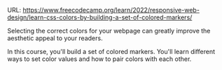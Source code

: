 URL: https://www.freecodecamp.org/learn/2022/responsive-web-design/learn-css-colors-by-building-a-set-of-colored-markers/

Selecting the correct colors for your webpage can greatly improve the aesthetic appeal to your readers.

In this course, you'll build a set of colored markers. You'll learn different ways to set color values and how to pair colors with each other.